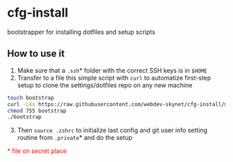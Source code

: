 # cfg-install
bootstrapper for installing dotfiles and setup scripts

## How to use it
1. Make sure that a `.ssh`* folder with the correct SSH keys is in `$HOME`
2. Transfer to a file this simple script with `curl` to automatize first-step setup to clone the settings/dotfiles repo on any new machine
  ```bash
  touch bootstrap
  curl -Lks https://raw.githubusercontent.com/webdev-skynet/cfg-install/main/bootstrap > bootstrap
  chmod 755 bootstrap
  ./bootstrap
  ```
3. Then `source .zshrc` to initialize last config and git user info setting routine from `.private`*  and do the setup

<span style="color: red;">* file on secret place</span>
